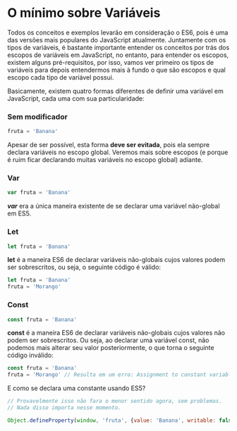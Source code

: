 # O mínimo sobre Variáveis

Todos os conceitos e exemplos levarão em consideração o ES6, pois é uma das versões mais populares do JavaScript atualmente. Juntamente com os tipos de variáveis, é bastante importante entender os conceitos por trás dos escopos de variáveis em JavaScript, no entanto, para entender os escopos, existem alguns pré-requisitos, por isso, vamos ver primeiro os tipos de variáveis para depois entendermos mais à fundo o que são escopos e qual escopo cada tipo de variável possui.

Basicamente, existem quatro formas diferentes de definir uma variável em JavaScript, cada uma com sua particularidade:

### Sem modificador

```js
fruta = 'Banana'
```

Apesar de ser possível, esta forma **deve ser evitada**, pois ela sempre declara variáveis no escopo global. Veremos mais sobre escopos \(e porque é ruim ficar declarando muitas variáveis no escopo global\) adiante.

### Var

```js
var fruta = 'Banana'
```

_**var**_ era a única maneira existente de se declarar uma variável não-global em ES5.

### Let

```js
let fruta = 'Banana'
```

**let** é a maneira ES6 de declarar variáveis não-globais cujos valores podem ser sobrescritos, ou seja, o seguinte código é válido:

```js
let fruta = 'Banana'
fruta = 'Morango'
```

### Const

```js
const fruta = 'Banana'
```

**const** é a maneira ES6 de declarar variáveis não-globais cujos valores não podem ser sobrescritos. Ou seja, ao declarar uma variável const, não podemos mais alterar seu valor posteriormente, o que torna o seguinte código inválido:

```js
const fruta = 'Banana'
fruta = 'Morango' // Resulta em um erro: Assignment to constant variable
```

E como se declara uma constante usando ES5?

```js
// Provavelmente isso não fara o menor sentido agora, sem problemas. 
// Nada disso importa nesse momento.

Object.defineProperty(window, 'fruta', {value: 'Banana', writable: false})
```



